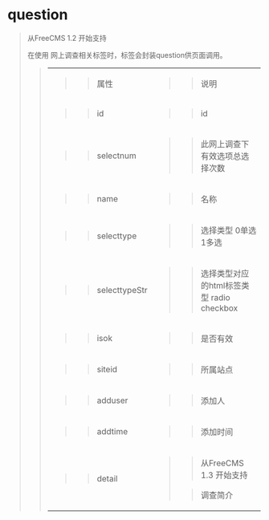 # question #

<p>
<blockquote><span>从FreeCMS 1.2 开始支持</span></p>
<p>
<span>在使用</span><span> </span><span>网上调查相关标签时，标签会封装<span>question</span><span>供页面调用。</span></span></p>
<p>
<blockquote></p>
<table>
</blockquote><tbody>
<blockquote><tr>
<blockquote><td>
<blockquote><p>
<blockquote><span>属性</span></p>
</blockquote></blockquote></td>
<td>
<blockquote><p>
<blockquote><span>说明</span></p>
</blockquote></blockquote></td>
</blockquote></tr>
<tr>
<blockquote><td>
<blockquote><p>
<blockquote><span>id</span></p>
</blockquote></blockquote></td>
<td>
<blockquote><p>
<blockquote><span>id</span></p>
</blockquote></blockquote></td>
</blockquote></tr>
<tr>
<blockquote><td>
<blockquote><p>
<blockquote><span>selectnum</span></p>
</blockquote></blockquote></td>
<td>
<blockquote><p>
<blockquote><span>此网上调查下有效选项总选择次数</span></p>
</blockquote></blockquote></td>
</blockquote></tr>
<tr>
<blockquote><td>
<blockquote><p>
<blockquote><span>name</span></p>
</blockquote></blockquote></td>
<td>
<blockquote><p>
<blockquote><span>名称</span></p>
</blockquote></blockquote></td>
</blockquote></tr>
<tr>
<blockquote><td>
<blockquote><p>
<blockquote><span>selecttype</span></p>
</blockquote></blockquote></td>
<td>
<blockquote><p>
<blockquote><span>选择类型 0单选 1多选</span></p>
</blockquote></blockquote></td>
</blockquote></tr>
<tr>
<blockquote><td>
<blockquote><p>
<blockquote><span>selecttypeStr</span></p>
</blockquote></blockquote></td>
<td>
<blockquote><p>
<blockquote><span>选择类型对应的html标签类型 radio checkbox</span></p>
</blockquote></blockquote></td>
</blockquote></tr>
<tr>
<blockquote><td>
<blockquote><p>
<blockquote><span>isok</span></p>
</blockquote></blockquote></td>
<td>
<blockquote><p>
<blockquote><span>是否有效</span></p>
</blockquote></blockquote></td>
</blockquote></tr>
<tr>
<blockquote><td>
<blockquote><p>
<blockquote><span>siteid</span></p>
</blockquote></blockquote></td>
<td>
<blockquote><p>
<blockquote><span>所属站点</span></p>
</blockquote></blockquote></td>
</blockquote></tr>
<tr>
<blockquote><td>
<blockquote><p>
<blockquote><span>adduser</span></p>
</blockquote></blockquote></td>
<td>
<blockquote><p>
<blockquote><span>添加人</span></p>
</blockquote></blockquote></td>
</blockquote></tr>
<tr>
<blockquote><td>
<blockquote><p>
<blockquote><span>addtime</span></p>
</blockquote></blockquote></td>
<td>
<blockquote><p>
<blockquote><span>添加时间</span></p>
</blockquote></blockquote></td>
</blockquote></tr>
<tr>
<blockquote><td>
<blockquote><p>
<blockquote><span>detail</span></p>
</blockquote></blockquote></td>
<td>
<blockquote><p>
<blockquote><span>从FreeCMS 1.3 开始支持</span></p>
</blockquote><p>
<blockquote><span>调查简介</span></p>
</blockquote></blockquote></td>
</blockquote></tr>
</blockquote></tbody>
</table>
<p>
<blockquote></p>